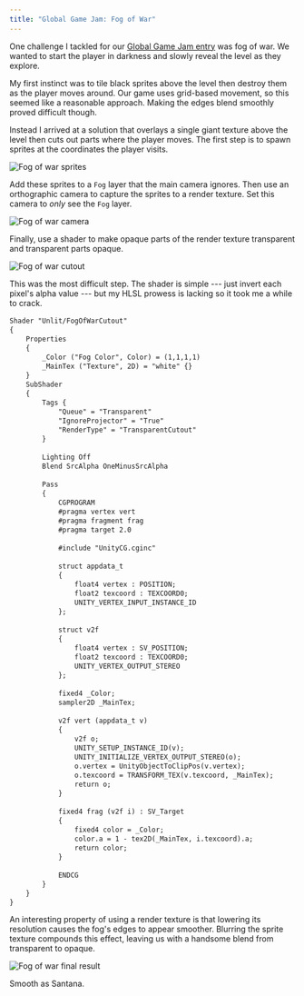 ```yaml
---
title: "Global Game Jam: Fog of War"
---
```


One challenge I tackled for our [Global Game Jam entry](/2021/02/07/global-game-jam-2021) was fog of war. We wanted to start the player in darkness and slowly reveal the level as they explore.

My first instinct was to tile black sprites above the level then destroy them as the player moves around. Our game uses grid-based movement, so this seemed like a reasonable approach. Making the edges blend smoothly proved difficult though.

Instead I arrived at a solution that overlays a single giant texture above the level then cuts out parts where the player moves. The first step is to spawn sprites at the coordinates the player visits.

<img alt="Fog of war sprites" srcset="/images/fog-of-war-sprites.png 1x, /images/fog-of-war-sprites@2x.png 2x" src="/images/fog-of-war-sprites.png">

Add these sprites to a `Fog` layer that the main camera ignores. Then use an orthographic camera to capture the sprites to a render texture. Set this camera to *only* see the `Fog` layer.

<img alt="Fog of war camera" srcset="/images/fog-of-war-camera.png 1x, /images/fog-of-war-camera@2x.png 2x" src="/images/fog-of-war-camera.png">

Finally, use a shader to make opaque parts of the render texture transparent and transparent parts opaque.

<img alt="Fog of war cutout" srcset="/images/fog-of-war-cutout.png 1x, /images/fog-of-war-cutout@2x.png 2x" src="/images/fog-of-war-cutout.png">

This was the most difficult step. The shader is simple --- just invert each pixel's alpha value --- but my HLSL prowess is lacking so it took me a while to crack.

```hlsl
Shader "Unlit/FogOfWarCutout"
{
    Properties
    {
        _Color ("Fog Color", Color) = (1,1,1,1)
        _MainTex ("Texture", 2D) = "white" {}
    }
    SubShader
    {
        Tags {
            "Queue" = "Transparent"
            "IgnoreProjector" = "True"
            "RenderType" = "TransparentCutout"
        }

        Lighting Off
        Blend SrcAlpha OneMinusSrcAlpha

        Pass
        {
            CGPROGRAM
            #pragma vertex vert
            #pragma fragment frag
            #pragma target 2.0

            #include "UnityCG.cginc"

            struct appdata_t
            {
                float4 vertex : POSITION;
                float2 texcoord : TEXCOORD0;
                UNITY_VERTEX_INPUT_INSTANCE_ID
            };

            struct v2f
            {
                float4 vertex : SV_POSITION;
                float2 texcoord : TEXCOORD0;
                UNITY_VERTEX_OUTPUT_STEREO
            };

            fixed4 _Color;
            sampler2D _MainTex;

            v2f vert (appdata_t v)
            {
                v2f o;
                UNITY_SETUP_INSTANCE_ID(v);
                UNITY_INITIALIZE_VERTEX_OUTPUT_STEREO(o);
                o.vertex = UnityObjectToClipPos(v.vertex);
                o.texcoord = TRANSFORM_TEX(v.texcoord, _MainTex);
                return o;
            }

            fixed4 frag (v2f i) : SV_Target
            {
                fixed4 color = _Color;
                color.a = 1 - tex2D(_MainTex, i.texcoord).a;
                return color;
            }

            ENDCG
        }
    }
}
```

An interesting property of using a render texture is that lowering its resolution causes the fog's edges to appear smoother. Blurring the sprite texture compounds this effect, leaving us with a handsome blend from transparent to opaque.

<img alt="Fog of war final result" srcset="/images/fog-of-war-final.png 1x, /images/fog-of-war-final@2x.png 2x" src="/images/fog-of-war-final.png">

Smooth as Santana.
